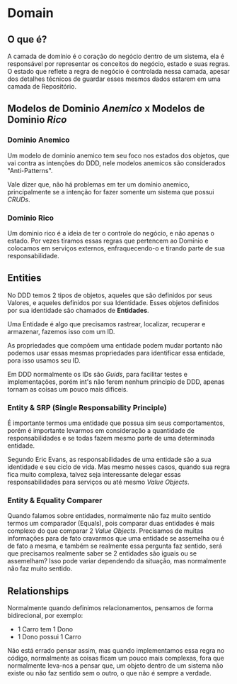 # Domain

## O que é?
A camada de domínio é o coração do negócio dentro de um sistema, ela é responsável por representar os conceitos do negócio, estado e suas regras. O estado que reflete a regra de negócio é controlada nessa camada, apesar dos detalhes técnicos de guardar esses mesmos dados estarem em uma camada de Repositório.

## Modelos de Dominio _Anemico_ x Modelos de Dominio _Rico_

### Dominio Anemico
Um modelo de dominio anemico tem seu foco nos estados dos objetos, que vai contra as intenções do DDD, nele modelos anemicos são considerados "Anti-Patterns".

Vale dizer que, não há problemas em ter um domínio anemico, principalmente se a intenção for fazer somente um sistema que possui _CRUDs_.

### Dominio Rico
Um dominio rico é a ideia de ter o controle do negócio, e não apenas o estado. Por vezes tiramos essas regras que pertencem ao Domínio e colocamos em serviços externos, enfraquecendo-o e tirando parte de sua responsabilidade.


## Entities
No DDD temos 2 tipos de objetos, aqueles que são definidos por seus Valores, e aqueles definidos por sua Identidade. Esses objetos definidos por sua identidade são chamados de **Entidades**.

Uma Entidade é algo que precisamos rastrear, localizar, recuperar e armazenar, fazemos isso com um ID.

As propriedades que compõem uma entidade podem mudar portanto não podemos usar essas mesmas propriedades para identificar essa entidade, pora isso usamos seu ID.

Em DDD normalmente os IDs são _Guids_, para facilitar testes e implementações, porém int's não ferem nenhum principio de DDD, apenas tornam as coisas um pouco mais dificeis.

### Entity & SRP (Single Responsability Principle)
É importante termos uma entidade que possua sim seus comportamentos, porém é importante levarmos em consideração a quantidade de responsabilidades e se todas fazem mesmo parte de uma determinada entidade.

Segundo Eric Evans, as responsabilidades de uma entidade são a sua identidade e seu ciclo de vida. Mas mesmo nesses casos, quando sua regra fica muito complexa, talvez seja interessante delegar essas responsabilidades para serviços ou até mesmo _Value Objects_.

### Entity & Equality Comparer
Quando falamos sobre entidades, normalmente não faz muito sentido termos um comparador (Equals), pois comparar duas entidades é mais complexo do que comparar 2 _Value Objects_. Precisamos de muitas informações para de fato cravarmos que uma entidade se assemelha ou é de fato a mesma, e também se realmente essa pergunta faz sentido, será que precisamos realmente saber se 2 entidades são iguais ou se assemelham? Isso pode variar dependendo da situação, mas normalmente não faz muito sentido.

## Relationships
Normalmente quando definimos relacionamentos, pensamos de forma bidirecional, por exemplo:
  - 1 Carro tem 1 Dono
  - 1 Dono possui 1 Carro

Não está errado pensar assim, mas quando implementamos essa regra no código, normalmente as coisas ficam um pouco mais complexas, fora que normalmente leva-nos a pensar que, um objeto dentro de um sistema não existe ou não faz sentido sem o outro, o que não é sempre a verdade.

